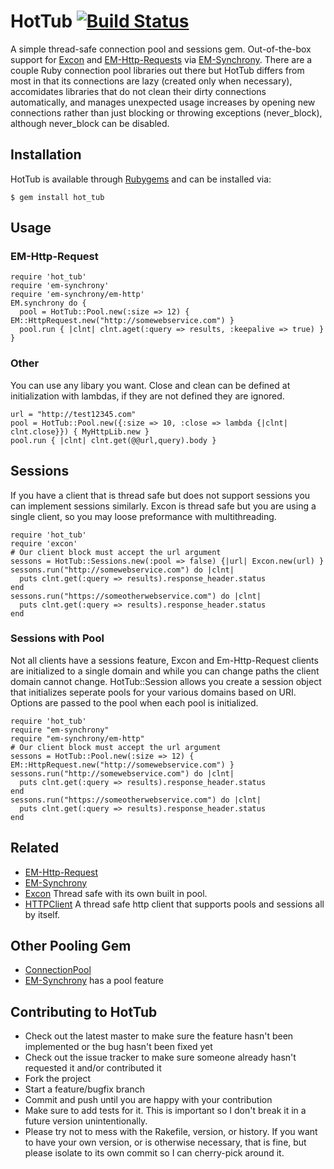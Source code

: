 # HotTub [![Build Status](https://travis-ci.org/JoshMcKin/hot_tub.png?branch=master)](https://travis-ci.org/JoshMcKin/hot_tub)
A simple thread-safe connection pool and sessions gem. Out-of-the-box support for [Excon](https://github.com/geemus/excon) and
[EM-Http-Requests](https://github.com/igrigorik/em-http-request) via [EM-Synchrony](https://github.com/igrigorik/em-synchrony). 
There are a couple Ruby connection pool libraries out there but HotTub differs from most in that its connections are lazy 
(created only when necessary), accomidates libraries that do not clean their dirty connections automatically, and manages unexpected usage increases by opening new connections rather than just blocking or throwing exceptions (never_block), although never_block can be disabled. 

## Installation

HotTub is available through [Rubygems](https://rubygems.org/gems/hot_tub) and can be installed via:

    $ gem install hot_tub

## Usage 


### EM-Http-Request
  
    require 'hot_tub'
    require 'em-synchrony'
    require 'em-synchrony/em-http'
    EM.synchrony do {
      pool = HotTub::Pool.new(:size => 12) { EM::HttpRequest.new("http://somewebservice.com") }
      pool.run { |clnt| clnt.aget(:query => results, :keepalive => true) }
    }

### Other

 You can use any libary you want. Close and clean can be defined at initialization with
 lambdas, if they are not defined they are ignored.

    url = "http://test12345.com"
    pool = HotTub::Pool.new({:size => 10, :close => lambda {|clnt| clnt.close}}) { MyHttpLib.new }
    pool.run { |clnt| clnt.get(@@url,query).body }
 
## Sessions

If you have a client that is thread safe but does not support sessions you can implement sessions similarly. Excon
is thread safe but you are using a single client, so you may loose preformance with multithreading.
    
    require 'hot_tub'
    require 'excon'
    # Our client block must accept the url argument
    sessons = HotTub::Sessions.new(:pool => false) {|url| Excon.new(url) }
    sessons.run("http://somewebservice.com") do |clnt|    
      puts clnt.get(:query => results).response_header.status
    end
    sessons.run("https://someotherwebservice.com") do |clnt|    
      puts clnt.get(:query => results).response_header.status
    end

### Sessions with Pool

Not all clients have a sessions feature, Excon and Em-Http-Request clients are initialized to a single domain and while you
can change paths the client domain cannot change. HotTub::Session allows you create a session object that initializes
seperate pools for your various domains based on URI. Options are passed to the pool when each pool is initialized.
    
    require 'hot_tub'
    require "em-synchrony"
    require "em-synchrony/em-http"
    # Our client block must accept the url argument
    sessons = HotTub::Pool.new(:size => 12) { EM::HttpRequest.new("http://somewebservice.com") }
    sessons.run("http://somewebservice.com") do |clnt|    
      puts clnt.get(:query => results).response_header.status
    end
    sessons.run("https://someotherwebservice.com") do |clnt|    
      puts clnt.get(:query => results).response_header.status
    end

## Related

* [EM-Http-Request](https://github.com/igrigorik/em-http-request)
* [EM-Synchrony](https://github.com/igrigorik/em-synchrony)
* [Excon](https://github.com/geemus/excon) Thread safe with its own built in pool.
* [HTTPClient](https://github.com/nahi/httpclient) A thread safe http client that supports pools and sessions all by itself.

## Other Pooling Gem

* [ConnectionPool](https://github.com/mperham/connection_pool)
* [EM-Synchrony](https://github.com/igrigorik/em-synchrony) has a pool feature

## Contributing to HotTub
 
* Check out the latest master to make sure the feature hasn't been implemented or the bug hasn't been fixed yet
* Check out the issue tracker to make sure someone already hasn't requested it and/or contributed it
* Fork the project
* Start a feature/bugfix branch
* Commit and push until you are happy with your contribution
* Make sure to add tests for it. This is important so I don't break it in a future version unintentionally.
* Please try not to mess with the Rakefile, version, or history. If you want to have your own version, or is otherwise necessary, that is fine, but please isolate to its own commit so I can cherry-pick around it.
